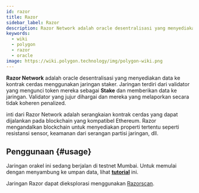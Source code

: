 ```yaml
---
id: razor
title: Razor
sidebar_label: Razor
description: Razor Network adalah oracle desentralisasi yang menyediakan data ke kontrak cerdas menggunakan jaringan staker
keywords:
  - wiki
  - polygon
  - razor
  - oracle
image: https://wiki.polygon.technology/img/polygon-wiki.png
---
```


**Razor Network** adalah oracle desentralisasi yang menyediakan data ke kontrak cerdas menggunakan jaringan staker. Jaringan terdiri dari validator yang mengunci token mereka sebagai **Stake** dan memberikan data ke jaringan. Validator yang jujur dihargai dan mereka yang melaporkan secara tidak koheren penalized.

inti dari Razor Network adalah serangkaian kontrak cerdas yang dapat dijalankan pada blockchain yang kompatibel Ethereum. Razor mengandalkan blockchain untuk menyediakan properti tertentu seperti resistansi sensor, keamanan dari serangan partisi jaringan, dll.

## Penggunaan {#usage}

Jaringan orakel ini sedang berjalan di testnet Mumbai. Untuk memulai dengan menyambung ke umpan data, lihat **[tutorial](https://docs.razor.network/)** ini.

Jaringan Razor dapat dieksplorasi menggunakan [Razorscan](https://razorscan.io/).

